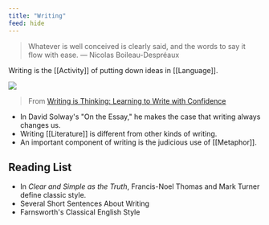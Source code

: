 ```yaml
---
title: "Writing"
feed: hide
---
```


> Whatever is well conceived is clearly said, and the words to say it flow with ease. — Nicolas Boileau-Despréaux

Writing is the [[Activity]] of putting down ideas in [[Language]]. 

![](https://lh3.googleusercontent.com/3MKVWAdc861cfRCMCL-RJTSSOsEOM1HBswnVwixczwmhe960zh4u8Rb0kISlqhHByThcO2R-Fs488ZDKcxbbhs3aiSmCmrqgdXX0uZpDZyd5HpTrfR0pFP9NVXjBDQe4Ehv_PDzz)
> From [Writing is Thinking: Learning to Write with Confidence](https://blog.stephsmith.io/learning-to-write-with-confidence/)

* In David Solway's "On the Essay," he makes the case that writing always changes us. 
* Writing [[Literature]] is different from other kinds of writing.
* An important component of writing is the judicious use of [[Metaphor]].

## Reading List

* In _Clear and Simple as the Truth_, Francis-Noel Thomas and Mark Turner define classic style. 
* Several Short Sentences About Writing
* Farnsworth's Classical English Style